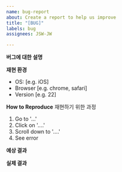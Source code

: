 ```yaml
---
name: bug-report
about: Create a report to help us improve
title: "[BUG]"
labels: bug
assignees: JSW-JW

---
```


**버그에 대한 설명**

**재현 환경**
 - OS: [e.g. iOS]
 - Browser [e.g. chrome, safari]
 - Version [e.g. 22]

**How to Reproduce**
재현하기 위한 과정
1. Go to '...'
2. Click on '....'
3. Scroll down to '....'
4. See error

**예상 결과**

**실제 결과**
